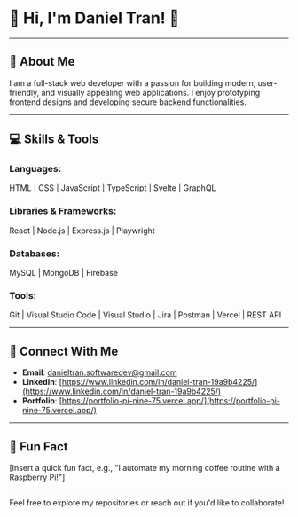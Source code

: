 # 👋 Hi, I'm Daniel Tran! 👋

---

## 🌟 About Me

I am a full-stack web developer with a passion for building modern, user-friendly, and visually appealing web applications. I enjoy prototyping frontend designs and developing secure backend functionalities.

---

## 💻 Skills & Tools

### **Languages**:
HTML | CSS | JavaScript | TypeScript | Svelte | GraphQL

### **Libraries & Frameworks**:
React | Node.js | Express.js | Playwright

### **Databases**:
MySQL | MongoDB | Firebase

### **Tools**:
Git | Visual Studio Code | Visual Studio | Jira | Postman | Vercel | REST API

---

## 📧 Connect With Me

- **Email**: [danieltran.softwaredev@gmail.com](mailto:danieltran.softwaredev@gmail.com)
- **LinkedIn**: [https://www.linkedin.com/in/daniel-tran-19a9b4225/](https://www.linkedin.com/in/daniel-tran-19a9b4225/)
- **Portfolio**: [https://portfolio-pi-nine-75.vercel.app/](https://portfolio-pi-nine-75.vercel.app/)

---

## 🚀 Fun Fact

[Insert a quick fun fact, e.g., "I automate my morning coffee routine with a Raspberry Pi!"]

---

Feel free to explore my repositories or reach out if you'd like to collaborate!
